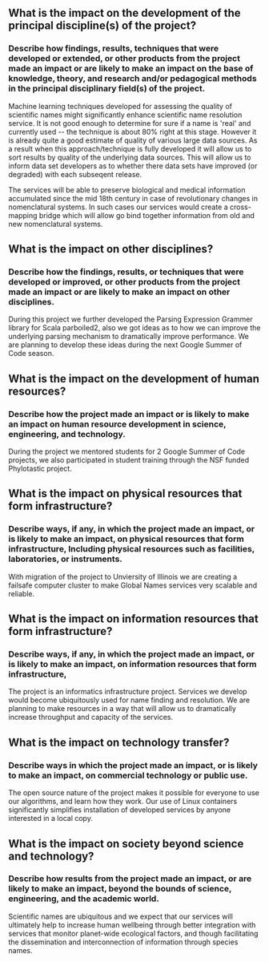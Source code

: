 What is the impact on the development of the principal discipline(s) of the project?
------------------------------------------------------------------------------------

### Describe how findings, results, techniques that were developed or extended, or other products from the project made an impact or are likely to make an impact on the base of knowledge, theory, and research and/or pedagogical methods in the principal disciplinary field(s) of the project.

Machine learning techniques developed for assessing the quality of scientific
names might significantly enhance scientific name resolution service. It is not
good enough to determine for sure if a name is 'real' and currently used -- the
technique is about 80% right at this stage. However it is already quite a good
estimate of quality of various large data sources. As a result when this
approach/technique is fully developed it will allow us to sort results by
quality of the underlying data sources.  This will allow us to inform data set
developers as to whether there data sets have improved (or degraded) with each
subseqent release.

The services will be able to preserve biological and medical information
accumulated since the mid 18th century in case of revolutionary changes in
nomenclatural systems. In such cases our services would create a cross-mapping
bridge which will allow go bind together information from old and new
nomenclatural systems.

What is the impact on other disciplines?
----------------------------------------

### Describe how the findings, results, or techniques that were developed or improved, or other products from the project made an impact or are likely to make an impact on other disciplines.

During this project we further developed the Parsing Expression Grammer library
for Scala parboiled2, also we got ideas as to how we can improve the underlying
parsing mechanism to dramatically improve performance. We are planning to
develop these ideas during the next Google Summer of Code season.

What is the impact on the development of human resources?
---------------------------------------------------------

### Describe how the project made an impact or is likely to make an impact on human resource development in science, engineering, and technology.

During the project we mentored students for 2 Google Summer of Code projects,
we also participated in student training through the NSF funded Phylotastic
project.

What is the impact on physical resources that form infrastructure?
------------------------------------------------------------------

### Describe ways, if any, in which the project made an impact, or is likely to make an impact, on physical resources that form infrastructure, Including physical resources such as facilities, laboratories, or instruments.

With migration of the project to Unviersity of Illinois we are creating a
failsafe computer cluster to make Global Names services very scalable and
reliable.

What is the impact on information resources that form infrastructure?
---------------------------------------------------------------------

### Describe ways, if any, in which the project made an impact, or is likely to make an impact, on information resources that form infrastructure,

The project is an informatics infrastructure project. Services we develop would
become ubiquitously used for name finding and resolution. We are planning to
make resources in a way that will allow us to dramatically increase throughput
and capacity of the services.

What is the impact on technology transfer?
------------------------------------------

### Describe ways in which the project made an impact, or is likely to make an impact, on commercial technology or public use.

The open source nature of the project makes it possible for everyone to use our
algorithms, and learn how they work. Our use of Linux containers significantly
simplifies installation of developed services by anyone interested in a local
copy.

What is the impact on society beyond science and technology?
------------------------------------------------------------

### Describe how results from the project made an impact, or are likely to make an impact, beyond the bounds of science, engineering, and the academic world.

Scientific names are ubiquitous and we expect that our services will ultimately
help to increase human wellbeing through better integration with services that
monitor planet-wide ecological factors, and though facilitating the
dissemination and interconnection of information through species names.
